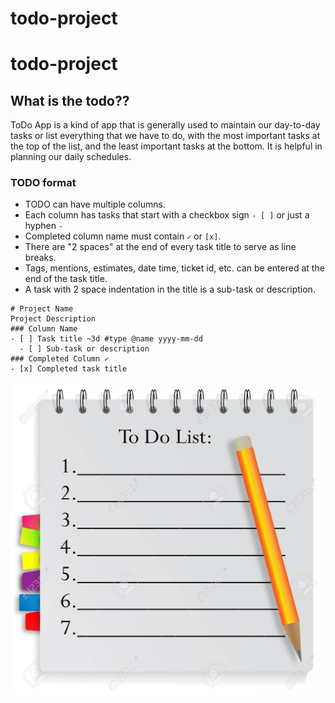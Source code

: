 # todo-project
# todo-project

## What is  the todo??
ToDo App is a kind of app that is generally used to maintain our day-to-day tasks or list everything that we have to do, with the most important tasks at the top of the list, and the least important tasks at the bottom. It is helpful in planning our daily schedules.



### TODO format
- TODO can have multiple columns.
- Each column has tasks that start with a checkbox sign `- [ ]` or just a hyphen `- `
- Completed column name must contain `✓` or `[x]`.
- There are "2 spaces" at the end of every task title to serve as line breaks.
- Tags, mentions, estimates, date time, ticket id, etc. can be entered at the end of the task title.
- A task with 2 space indentation in the title is a sub-task or description. 
```
# Project Name
Project Description
### Column Name
- [ ] Task title ~3d #type @name yyyy-mm-dd  
  - [ ] Sub-task or description  
### Completed Column ✓
- [x] Completed task title  
```
![todo](./12157386-to-do-list.jpg)
